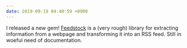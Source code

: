 ```yaml
---
date: 2019-09-19 04:40:59 +0900
---
```

I released a new gem! [Feedstock](https://github.com/pyrmont/feedstock/) is a (very rough) library for extracting information from a webpage and transforming it into an RSS feed. Still in woeful need of documentation.

